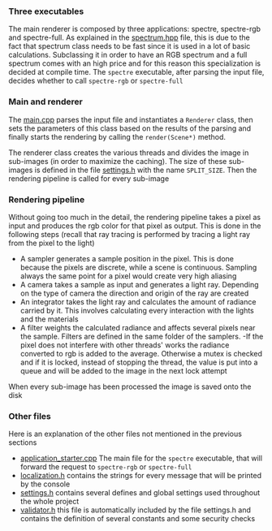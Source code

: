 ### Three executables

The main renderer is composed by three applications: spectre, spectre-rgb and spectre-full.
As explained in the [spectrum.hpp](./utility/spectrum.hpp) file, this is due to the fact that
spectrum class needs to be fast since it is used in a lot of basic calculations. Subclassing
it in order to have an RGB spectrum and a full spectrum comes with an high price and for
this reason this specialization is decided at compile time. The `spectre` executable, after
parsing the input file, decides whether to call `spectre-rgb` or `spectre-full`

### Main and renderer

The [main.cpp](./main.cpp) parses the input file and instantiates a `Renderer` class, then sets
the parameters of this class based on the results of the parsing and finally starts the rendering
by calling the `render(Scene*)` method.

The renderer class creates the various threads and divides the image in sub-images (in order
to maximize the caching). The size of these sub-images is defined in the file [settings.h](./settings.h)
with the name `SPLIT_SIZE`. Then the rendering pipeline is called for every sub-image

### Rendering pipeline

Without going too much in the detail, the rendering pipeline takes a pixel as input and
produces the rgb color for that pixel as output. This is done in the following steps (recall that
ray tracing is performed by tracing a light ray from the pixel to the light)
- A sampler generates a sample position in the pixel. This is done because the pixels are discrete,
while a scene is continuous. Sampling always the same point for a pixel would create very high
aliasing
- A camera takes a sample as input and generates a light ray. Depending on the type of camera
the direction and origin of the ray are created
- An integrator takes the light ray and calculates the amount of radiance carried by it.
This involves calculating every interaction with the lights and the materials
- A filter weights the calculated radiance and affects several pixels near the sample. Filters
are defined in the same folder of the samplers.
-If the pixel does not interfere with other threads' works the radiance converted to rgb is added
to the average.
Otherwise a mutex is checked and if it is locked, instead of stopping the thread, the value is
put into a queue and will be added to the image in the next lock attempt

When every sub-image has been processed the image is saved onto the disk

### Other files
Here is an explanation of the other files not mentioned in the previous sections
- [application_starter.cpp](./application_starter.cpp)
The main file for the `spectre` executable, that will forward the request to `spectre-rgb` or `spectre-full`
- [localization.h](./localization.h) contains the strings for every message that will be printed by the console
- [settings.h](./settings.h) contains several defines and global settings used throughout the whole project
- [validator.h](./validator.h) this file is automatically included by the file settings.h and contains the definition of
several constants and some security checks
